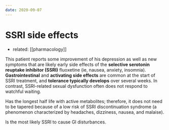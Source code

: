 ```yaml
---
date: 2020-09-07
---
```


# SSRI side effects

- related: [[pharmacology]]

This patient reports some improvement of his depression as well as new symptoms that are likely early side effects of the **selective serotonin reuptake inhibitor (SSRI)** fluoxetine (ie, nausea, anxiety, insomnia).  **Gastrointestinal** and **activating side effects** are common at the start of SSRI treatment, and **tolerance typically develops** over several weeks.  In contrast, SSRI-related sexual dysfunction often does not respond to watchful waiting.

<!-- fluoxetine special how -->

Has the longest half life with active metabolites; therefore, it does not need to be tapered because of a low risk of SSRI discontinuation syndrome (a phenomenon characterized by headaches, dizziness, nausea, and malaise).

<!-- sertraline se -->

Is the most likely SSRI to cause GI disturbances.

